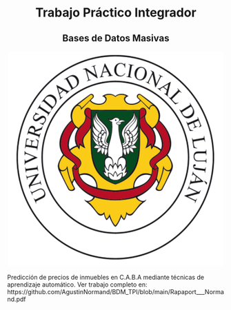 <h1 align="center">Trabajo Práctico Integrador </h1>
<h2 align="center">Bases de Datos Masivas</h2>

<p align="center">
<img src="Imagenes/logo-universidad-nacional-de-lujan.png" alt="UNLu">
</p>

<p>
Predicción de precios de inmuebles en C.A.B.A mediante técnicas de aprendizaje automático. Ver trabajo completo en: https://github.com/AgustinNormand/BDM_TPI/blob/main/Rapaport___Normand.pdf
</p>
